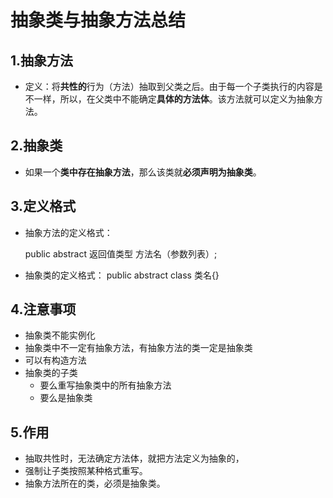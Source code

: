 # 抽象类与抽象方法总结
## 1.抽象方法
- 定义：将**共性的**行为（方法）抽取到父类之后。由于每一个子类执行的内容是不一样，所以，在父类中不能确定**具体的方法体**。该方法就可以定义为抽象方法。
## 2.抽象类
- 如果一个**类中存在抽象方法**，那么该类就**必须声明为抽象类**。
## 3.定义格式
- 抽象方法的定义格式：

  public abstract 返回值类型 方法名（参数列表）;
  
- 抽象类的定义格式：
  public abstract class 类名{}
  
## 4.注意事项
- 抽象类不能实例化
- 抽象类中不一定有抽象方法，有抽象方法的类一定是抽象类
- 可以有构造方法
- 抽象类的子类
  - 要么重写抽象类中的所有抽象方法
  - 要么是抽象类
## 5.作用
- 抽取共性时，无法确定方法体，就把方法定义为抽象的，
- 强制让子类按照某种格式重写。
- 抽象方法所在的类，必须是抽象类。